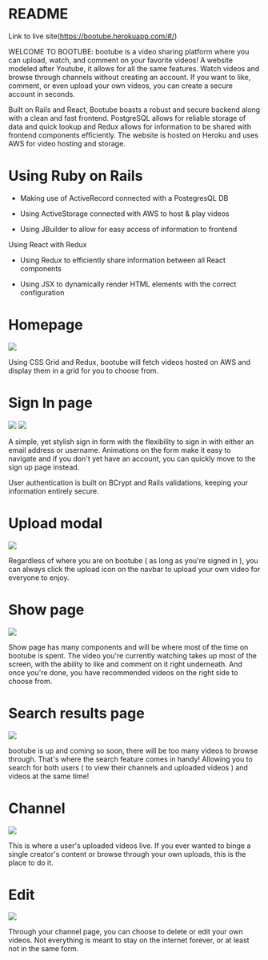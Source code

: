 # README
Link to live site(https://bootube.herokuapp.com/#/)

WELCOME TO BOOTUBE:
bootube is a video sharing platform where you can upload, watch, and comment on your favorite videos! A website modeled after Youtube, it allows for all the same features. Watch videos and browse through channels without creating an account. If you want to like, comment, or even upload your own videos, you can create a secure account in seconds.

Built on Rails and React, Bootube boasts a robust and secure backend along with a clean and fast frontend. PostgreSQL allows for reliable storage of data and quick lookup and Redux allows for information to be shared with frontend components efficiently. The website is hosted on Heroku and uses AWS for video hosting and storage.

# Using Ruby on Rails

- Making use of ActiveRecord connected with a PostegresQL DB 

- Using ActiveStorage connected with AWS to host & play videos

- Using JBuilder to allow for easy access of information to frontend

Using React with Redux

- Using Redux to efficiently share information between all React components

- Using JSX to dynamically render HTML elements with the correct configuration

# Homepage

<img src="/readme-screenshots/homepage.png" />

Using CSS Grid and Redux, bootube will fetch videos hosted on AWS and display them in a grid for you to choose from.

# Sign In page

<img src="/readme-screenshots/login.png" />
<img src="/readme-screenshots/signup.png" />

A simple, yet stylish sign in form with the flexibility to sign in with either an email address or username. Animations on the form make it easy to navigate and if you don't yet have an account, you can quickly move to the sign up page instead.

User authentication is built on BCrypt and Rails validations, keeping your information entirely secure.

# Upload modal

<img src="/readme-screenshots/upload.png" />

Regardless of where you are on bootube ( as long as you're signed in ), you can always click the upload icon on the navbar to upload your own video for everyone to enjoy.

# Show page

<img src="/readme-screenshots/show.png" />

Show page has many components and will be where most of the time on bootube is spent. The video you're currently watching takes up most of the screen, with the ability to like and comment on it right underneath. And once you're done, you have recommended videos on the right side to choose from.

# Search results page

<img src="/readme-screenshots/search.png" />

bootube is up and coming so soon, there will be too many videos to browse through. That's where the search feature comes in handy! Allowing you to search for both users ( to view their channels and uploaded videos ) and videos at the same time!

# Channel

<img src="/readme-screenshots/channel.png" />

This is where a user's uploaded videos live. If you ever wanted to binge a single creator's content or browse through your own uploads, this is the place to do it.

# Edit

<img src="/readme-screenshots/edit.png" />

Through your channel page, you can choose to delete or edit your own videos. Not everything is meant to stay on the internet forever, or at least not in the same form.
